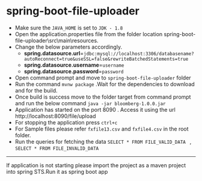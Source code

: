 # spring-boot-file-uploader

- Make sure the `JAVA_HOME` is set to `JDK - 1.8`
- Open the application.properties file from the folder location spring-boot-file-uploader\src\main\resources. 
- Change the below parameters accordingly.
  - **spring.datasource.url**=`jdbc:mysql://localhost:3306/databasename?autoReconnect=true&useSSL=false&rewriteBatchedStatements=true`
  - **spring.datasource.username**=`username`
  - **spring.datasource.password**=`password`
- Open command prompt and move to `spring-boot-file-uploader` folder
- Run the command `mvnw package`  .Wait for the dependencies to download and for the build.
- Once build is success move to the folder target from command prompt and run the below command `java -jar bloomberg-1.0.0.jar`
- Application has started on the port 8090 . Access it using the url http://localhost:8090/file/upload
- For stopping the application press `ctrl+c`
- For Sample files please refer `fxfile13.csv` and `fxfile4.csv` in the root folder.
- Run the queries for fetching the data `SELECT * FROM FILE_VALID_DATA ` , `SELECT * FROM FILE_INVALID_DATA`

------------------------------------------------------------------
If application is not starting please import the project as a maven project into spring STS.Run it as spring boot app
